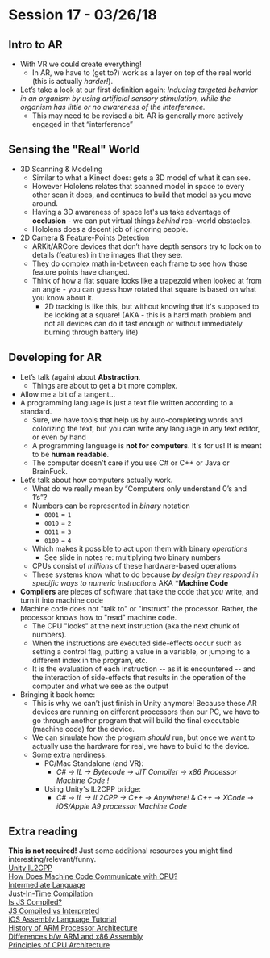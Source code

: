 # Session 17 - 03/26/18

## Intro to AR
- With VR we could create everything!
    - In AR, we have to (get to?) work as a layer on top of the real world (this is actually _harder!_).
- Let’s take a look at our first definition again: _Inducing targeted behavior in an organism by using artificial sensory stimulation, while the organism has little or no awareness of the interference._
    - This may need to be revised a bit. AR is generally more actively engaged in that “interference”

## Sensing the "Real" World
- 3D Scanning & Modeling
    - Similar to what a Kinect does: gets a 3D model of what it can see.
    - However Hololens relates that scanned model in space to every other scan it does, and continues to build that model as you move around.
    - Having a 3D awareness of space let's us take advantage of **occlusion** - we can put virtual things _behind_ real-world obstacles.
    - Hololens does a decent job of ignoring people.
- 2D Camera & Feature-Points Detection
    - ARKit/ARCore devices that don’t have depth sensors try to lock on to details (features) in the images that they see.
    - They do complex math in-between each frame to see how those feature points have changed.
    - Think of how a flat square looks like a trapezoid when looked at from an angle - you can guess how rotated that square is based on what you know about it.
        - 2D tracking is like this, but without knowing that it's supposed to be looking at a square! (AKA - this is a hard math problem and not all devices can do it fast enough or without immediately burning through battery life)

## Developing for AR
- Let’s talk (again) about **Abstraction**.
    - Things are about to get a bit more complex.
- Allow me a bit of a tangent…
- A programming language is just a text file written according to a standard.
    - Sure, we have tools that help us by auto-completing words and colorizing the text, but you can write any language in any text editor, or even by hand
    - A programming language is **not for computers**. It's for us! It is meant to be **human readable**. 
    - The computer doesn’t care if you use C# or C++ or Java or BrainFuck.
- Let’s talk about how computers actually work.
    - What do we really mean by “Computers only understand 0’s and 1’s”?
    - Numbers can be represented in _binary_ notation
        - `0001` = `1`
        - `0010` = `2`
        - `0011` = `3`
        - `0100` = `4`
    - Which makes it possible to act upon them with binary _operations_
        - See slide in notes re: multiplying two binary numbers
    - CPUs consist of _millions_ of these hardware-based operations
    - These systems know what to do because _by design they respond in specific ways to numeric instructions_ AKA ***Machine Code**
- **Compilers** are pieces of software that take the code that _you_ write, and turn it into machine code
-  Machine code does not "talk to" or "instruct" the processor. Rather, the processor knows how to "read" machine code.
    - The CPU "looks" at the next instruction (aka the next chunk of numbers). 
    - When the instructions are executed side-effects occur such as setting a control flag, putting a value in a variable, or jumping to a different index in the program, etc.
    - It is the evaluation of each instruction -- as it is encountered -- and the interaction of side-effects that results in the operation of the computer and what we see as the output
- Bringing it back home:
    - This is why we can’t just finish in Unity anymore! Because these AR devices are running on different processors than our PC, we have to go through another program that will build the final executable (machine code) for the device.
    - We can simulate how the program _should_ run, but once we want to actually use the hardware for real, we have to build to the device.
    - Some extra nerdiness:
        - PC/Mac Standalone (and VR):
            - _C# -> IL -> Bytecode -> JIT Compiler -> x86 Processor Machine Code !_
        - Using Unity's IL2CPP bridge:
            - _C# -> IL -> IL2CPP -> C++ -> Anywhere!_ & _C++ -> XCode -> iOS/Apple A9 processor Machine Code_



## Extra reading
**This is not required!** Just some additional resources you might find interesting/relevant/funny.    
[Unity IL2CPP](https://docs.unity3d.com/Manual/IL2CPP.html)    
[How Does Machine Code Communicate with CPU?](https://stackoverflow.com/questions/9753669/how-does-machine-code-communicate-with-processor)    
[Intermediate Language](https://en.wikipedia.org/wiki/Common_Intermediate_Language)    
[Just-In-Time Compilation](https://en.wikipedia.org/wiki/Just-in-time_compilation)    
[Is JS Compiled?](https://softwareengineering.stackexchange.com/questions/138521/is-javascript-interpreted-by-design)    
[JS Compiled vs Interpreted](https://softwareengineering.stackexchange.com/questions/291230/how-does-chrome-v8-work-and-why-was-javascript-not-jit-compiled-in-the-first-pl)    
[iOS Assembly Language Tutorial](https://www.raywenderlich.com/37181/ios-assembly-tutorial)    
[History of ARM Processor Architecture](https://www.telegraph.co.uk/finance/newsbysector/epic/arm/8243162/History-of-ARM-from-Acorn-to-Apple.html)    
[Differences b/w ARM and x86 Assembly](https://stackoverflow.com/questions/1732394/differences-between-arm-assembly-and-x86-assembly)    
[Principles of CPU Architecture](https://www.pctechguide.com/cpu-architecture/principles-of-cpu-architecture-logic-gates-mosfets-and-voltage)    

